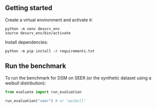## Getting started

Create a virtual environment and activate it:
```
python -m venv desurv_env
source desurv_env/bin/activate
```

Install dependencies:
```
python -m pip install -r requirements.txt
```

## Run the benchmark

To run the benchmark for DSM on SEER (or the synthetic dataset using a weibull distribution):

```python
from evaluate import run_evaluation

run_evaluation("seer") # or "weibull"
```

